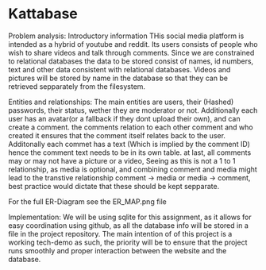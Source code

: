 # Kattabase

Problem analysis:
Introductory information
THis social media platform is intended as a hybrid of youtube and reddit. Its users consists of people who wish to share videos and talk through comments.
Since we are constrained to relational databases the data to be stored consist of names, id numbers, text and other data consistent with relational databases. Videos and pictures will be stored by name in the database so that they can be retrieved sepparately from the filesystem.

Entities and relationships:
The main entities are users, their (Hashed) passwords, their status, wether they are moderator or not. Additionally each user has an avatar(or a fallback if they dont upload their own), and can create a comment. the comments relation to each other comment and who created it ensures that the comment itself relates back to the user. 
Additonally each commet has a text (Which is implied by the comment ID) hence the comment text needs to be in its own table. at last, all comments may or may not have a picture or a video, Seeing as this is not a 1 to 1 relationship, as media is optional, and combining comment and media might lead to the transtive relationship comment -> media or media -> comment, best practice would dictate that these should be kept sepparate.

For the full ER-Diagram see the ER_MAP.png file

Implementation:
We will be using sqlite for this assignment, as it allows for easy coordination using github, as all the database info will be stored in a file in the project repository.
The main intention of of this project is a working tech-demo as such, the priority will be to ensure that the project runs smoothly and proper interaction between the website and the database.